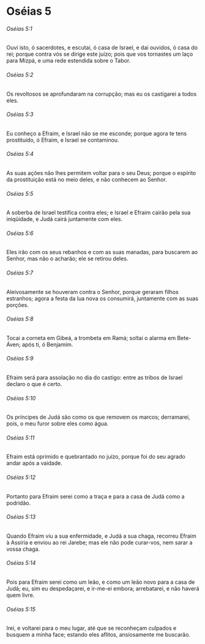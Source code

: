 # Oséias 5

###### Oséias 5:1

Ouvi isto, ó sacerdotes, e escutai, ó casa de Israel, e dai ouvidos, ó casa do rei; porque contra vós se dirige este juízo; pois que vos tornastes um laço para Mizpá, e uma rede estendida sobre o Tabor.

###### Oséias 5:2

Os revoltosos se aprofundaram na corrupção; mas eu os castigarei a todos eles.

###### Oséias 5:3

Eu conheço a Efraim, e Israel não se me esconde; porque agora te tens prostituído, ó Efraim, e Israel se contaminou.

###### Oséias 5:4

As suas ações não lhes permitem voltar para o seu Deus; porque o espírito da prostituição está no meio deles, e não conhecem ao Senhor.

###### Oséias 5:5

A soberba de Israel testifica contra eles; e Israel e Efraim cairão pela sua iniqüidade, e Judá cairá juntamente com eles.

###### Oséias 5:6

Eles irão com os seus rebanhos e com as suas manadas, para buscarem ao Senhor, mas não o acharão; ele se retirou deles.

###### Oséias 5:7

Aleivosamente se houveram contra o Senhor, porque geraram filhos estranhos; agora a festa da lua nova os consumirá, juntamente com as suas porções.

###### Oséias 5:8

Tocai a corneta em Gibeá, a trombeta em Ramá; soltai o alarma em Bete-Áven; após ti, ó Benjamim.

###### Oséias 5:9

Efraim será para assolação no dia do castigo: entre as tribos de Israel declaro o que é certo.

###### Oséias 5:10

Os príncipes de Judá são como os que removem os marcos; derramarei, pois, o meu furor sobre eles como água.

###### Oséias 5:11

Efraim está oprimido e quebrantado no juízo, porque foi do seu agrado andar após a vaidade.

###### Oséias 5:12

Portanto para Efraim serei como a traça e para a casa de Judá como a podridão.

###### Oséias 5:13

Quando Efraim viu a sua enfermidade, e Judá a sua chaga, recorreu Efraim à Assíria e enviou ao rei Jarebe; mas ele não pode curar-vos, nem sarar a vossa chaga.

###### Oséias 5:14

Pois para Efraim serei como um leão, e como um leão novo para a casa de Judá; eu, sim eu despedaçarei, e ir-me-ei embora; arrebatarei, e não haverá quem livre.

###### Oséias 5:15

Irei, e voltarei para o meu lugar, até que se reconheçam culpados e busquem a minha face; estando eles aflitos, ansiosamente me buscarão.

